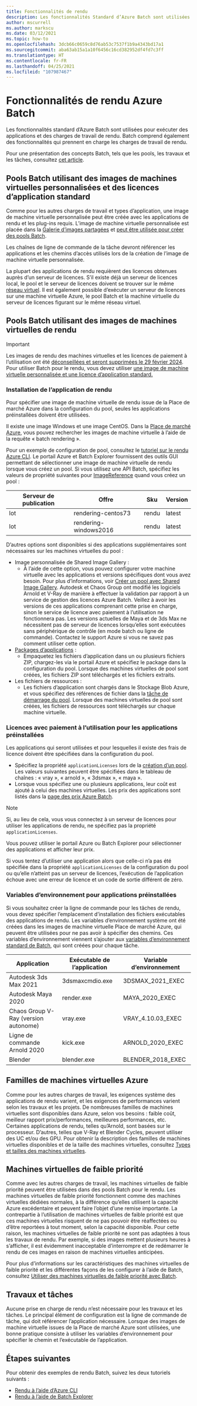 ```yaml
---
title: Fonctionnalités de rendu
description: Les fonctionnalités Standard d’Azure Batch sont utilisées pour exécuter des applications et des charges de travail de rendu. Batch inclut des fonctionnalités spécifiques qui prennent en charge les charges de travail de rendu.
author: mscurrell
ms.author: markscu
ms.date: 03/12/2021
ms.topic: how-to
ms.openlocfilehash: 3dcb66c0659c8d76ab53c7537f1b9a4343bd17a1
ms.sourcegitcommit: aba63ab15a1a10f6456c16cd382952df4fd7c3ff
ms.translationtype: HT
ms.contentlocale: fr-FR
ms.lasthandoff: 04/25/2021
ms.locfileid: "107987467"
---
```

# <a name="azure-batch-rendering-capabilities"></a>Fonctionnalités de rendu Azure Batch

Les fonctionnalités standard d’Azure Batch sont utilisées pour exécuter des applications et des charges de travail de rendu. Batch comprend également des fonctionnalités qui prennent en charge les charges de travail de rendu.

Pour une présentation des concepts Batch, tels que les pools, les travaux et les tâches, consultez [cet article](./batch-service-workflow-features.md).

## <a name="batch-pools-using-custom-vm-images-and-standard-application-licensing"></a>Pools Batch utilisant des images de machines virtuelles personnalisées et des licences d’application standard

Comme pour les autres charges de travail et types d’application, une image de machine virtuelle personnalisée peut être créée avec les applications de rendu et les plug-ins requis. L’image de machine virtuelle personnalisée est placée dans la [Galerie d’images partagées](../virtual-machines/shared-image-galleries.md) et [peut être utilisée pour créer des pools Batch](batch-sig-images.md).

Les chaînes de ligne de commande de la tâche devront référencer les applications et les chemins d’accès utilisés lors de la création de l’image de machine virtuelle personnalisée.

La plupart des applications de rendu requièrent des licences obtenues auprès d’un serveur de licences. S’il existe déjà un serveur de licences local, le pool et le serveur de licences doivent se trouver sur le même [réseau virtuel](../virtual-network/virtual-networks-overview.md). Il est également possible d’exécuter un serveur de licences sur une machine virtuelle Azure, le pool Batch et la machine virtuelle du serveur de licences figurant sur le même réseau virtuel.

## <a name="batch-pools-using-rendering-vm-images"></a>Pools Batch utilisant des images de machines virtuelles de rendu

> [!IMPORTANT]
> Les images de rendu des machines virtuelles et les licences de paiement à l’utilisation ont été [déconseillées et seront supprimées le 29 février 2024](https://azure.microsoft.com/updates/azure-batch-rendering-vm-images-licensing-will-be-retired-on-29-february-2024/). Pour utiliser Batch pour le rendu, vous devez utiliser [une image de machine virtuelle personnalisée et une licence d’application standard.](batch-rendering-functionality.md#batch-pools-using-custom-vm-images-and-standard-application-licensing)

### <a name="rendering-application-installation"></a>Installation de l’application de rendu

Pour spécifier une image de machine virtuelle de rendu issue de la Place de marché Azure dans la configuration du pool, seules les applications préinstallées doivent être utilisées.

Il existe une image Windows et une image CentOS.  Dans la [Place de marché Azure](https://azuremarketplace.microsoft.com), vous pouvez rechercher les images de machine virtuelle à l’aide de la requête « batch rendering ».

Pour un exemple de configuration de pool, consultez le [tutoriel sur le rendu Azure CLI](./tutorial-rendering-cli.md).  Le portail Azure et Batch Explorer fournissent des outils GUI permettant de sélectionner une image de machine virtuelle de rendu lorsque vous créez un pool.  Si vous utilisez une API Batch, spécifiez les valeurs de propriété suivantes pour [ImageReference](/rest/api/batchservice/pool/add#imagereference) quand vous créez un pool :

| Serveur de publication | Offre | Sku | Version |
|---------|---------|---------|--------|
| lot | rendering-centos73 | rendu | latest |
| lot | rendering-windows2016 | rendu | latest |

D’autres options sont disponibles si des applications supplémentaires sont nécessaires sur les machines virtuelles du pool :

* Image personnalisée de Shared Image Gallery :
  * À l’aide de cette option, vous pouvez configurer votre machine virtuelle avec les applications et versions spécifiques dont vous avez besoin. Pour plus d’informations, voir [Créer un pool avec Shared Image Gallery](batch-sig-images.md). Autodesk et Chaos Group ont modifié les logiciels Arnold et V-Ray de manière à effectuer la validation par rapport à un service de gestion des licences Azure Batch. Veillez à avoir les versions de ces applications comprenant cette prise en charge, sinon le service de licence avec paiement à l’utilisation ne fonctionnera pas. Les versions actuelles de Maya et de 3ds Max ne nécessitent pas de serveur de licences lorsqu’elles sont exécutées sans périphérique de contrôle (en mode batch ou ligne de commande). Contactez le support Azure si vous ne savez pas comment utiliser cette option.
* [Packages d’applications](./batch-application-packages.md) :
  * Empaquetez les fichiers d’application dans un ou plusieurs fichiers ZIP, chargez-les via le portail Azure et spécifiez le package dans la configuration du pool. Lorsque des machines virtuelles de pool sont créées, les fichiers ZIP sont téléchargés et les fichiers extraits.
* Les fichiers de ressources :
  * Les fichiers d’application sont chargés dans le Stockage Blob Azure, et vous spécifiez des références de fichier dans la [tâche de démarrage du pool](/rest/api/batchservice/pool/add#starttask). Lorsque des machines virtuelles de pool sont créées, les fichiers de ressources sont téléchargés sur chaque machine virtuelle.

### <a name="pay-for-use-licensing-for-pre-installed-applications"></a>Licences avec paiement à l’utilisation pour les applications préinstallées

Les applications qui seront utilisées et pour lesquelles il existe des frais de licence doivent être spécifiées dans la configuration du pool.

* Spécifiez la propriété `applicationLicenses` lors de la [création d’un pool](/rest/api/batchservice/pool/add#request-body).  Les valeurs suivantes peuvent être spécifiées dans le tableau de chaînes : « vray », « arnold », « 3dsmax », « maya ».
* Lorsque vous spécifiez une ou plusieurs applications, leur coût est ajouté à celui des machines virtuelles.  Les prix des applications sont listés dans la [page des prix Azure Batch](https://azure.microsoft.com/pricing/details/batch/#graphic-rendering).

> [!NOTE]
> Si, au lieu de cela, vous vous connectez à un serveur de licences pour utiliser les applications de rendu, ne spécifiez pas la propriété `applicationLicenses`.

Vous pouvez utiliser le portail Azure ou Batch Explorer pour sélectionner des applications et afficher leur prix.

Si vous tentez d’utiliser une application alors que celle-ci n’a pas été spécifiée dans la propriété `applicationLicenses` de la configuration du pool ou qu’elle n’atteint pas un serveur de licences, l’exécution de l’application échoue avec une erreur de licence et un code de sortie différent de zéro.

### <a name="environment-variables-for-pre-installed-applications"></a>Variables d’environnement pour applications préinstallées

Si vous souhaitez créer la ligne de commande pour les tâches de rendu, vous devez spécifier l’emplacement d’installation des fichiers exécutables des applications de rendu.  Les variables d’environnement système ont été créées dans les images de machine virtuelle Place de marché Azure, qui peuvent être utilisées pour ne pas avoir à spécifier des chemins.  Ces variables d’environnement viennent s’ajouter aux [variables d’environnement standard de Batch](./batch-compute-node-environment-variables.md), qui sont créées pour chaque tâche.

|Application|Exécutable de l’application|Variable d’environnement|
|---------|---------|---------|
|Autodesk 3ds Max 2021|3dsmaxcmdio.exe|3DSMAX_2021_EXEC|
|Autodesk Maya 2020|render.exe|MAYA_2020_EXEC|
|Chaos Group V-Ray (version autonome)|vray.exe|VRAY_4.10.03_EXEC|
|Ligne de commande Arnold 2020|kick.exe|ARNOLD_2020_EXEC|
|Blender|blender.exe|BLENDER_2018_EXEC|

## <a name="azure-vm-families"></a>Familles de machines virtuelles Azure

Comme pour les autres charges de travail, les exigences système des applications de rendu varient, et les exigences de performances varient selon les travaux et les projets.  De nombreuses familles de machines virtuelles sont disponibles dans Azure, selon vos besoins : faible coût, meilleur rapport prix/performances, meilleures performances, etc.
Certaines applications de rendu, telles qu’Arnold, sont basées sur le processeur. D’autres, telles que V-Ray et Blender Cycles, peuvent utiliser des UC et/ou des GPU.
Pour obtenir la description des familles de machines virtuelles disponibles et de la taille des machines virtuelles, consultez [Types et tailles des machines virtuelles](../virtual-machines/sizes.md).

## <a name="low-priority-vms"></a>Machines virtuelles de faible priorité

Comme avec les autres charges de travail, les machines virtuelles de faible priorité peuvent être utilisées dans des pools Batch pour le rendu.  Les machines virtuelles de faible priorité fonctionnent comme des machines virtuelles dédiées normales, à la différence qu’elles utilisent la capacité Azure excédentaire et peuvent faire l’objet d’une remise importante.  La contrepartie à l’utilisation de machines virtuelles de faible priorité est que ces machines virtuelles risquent de ne pas pouvoir être réaffectées ou d’être reportées à tout moment, selon la capacité disponible. Pour cette raison, les machines virtuelles de faible priorité ne sont pas adaptées à tous les travaux de rendu. Par exemple, si des images mettent plusieurs heures à s’afficher, il est évidemment inacceptable d’interrompre et de redémarrer le rendu de ces images en raison de machines virtuelles anticipées.

Pour plus d’informations sur les caractéristiques des machines virtuelles de faible priorité et les différentes façons de les configurer à l’aide de Batch, consultez [Utiliser des machines virtuelles de faible priorité avec Batch](./batch-low-pri-vms.md).

## <a name="jobs-and-tasks"></a>Travaux et tâches

Aucune prise en charge de rendu n’est nécessaire pour les travaux et les tâches.  Le principal élément de configuration est la ligne de commande de tâche, qui doit référencer l’application nécessaire.
Lorsque des images de machine virtuelle issues de la Place de marché Azure sont utilisées, une bonne pratique consiste à utiliser les variables d’environnement pour spécifier le chemin et l’exécutable de l’application.

## <a name="next-steps"></a>Étapes suivantes

Pour obtenir des exemples de rendu Batch, suivez les deux tutoriels suivants :

* [Rendu à l’aide d’Azure CLI](./tutorial-rendering-cli.md)
* [Rendu à l’aide de Batch Explorer](./tutorial-rendering-batchexplorer-blender.md)